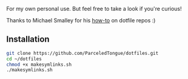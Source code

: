 For my own personal use. But feel free to take a look if you're curious!

Thanks to Michael Smalley for his [how-to][1] on dotfile repos :)

Installation
------------

``` bash
git clone https://github.com/ParceledTongue/dotfiles.git
cd ~/dotfiles
chmod +x makesymlinks.sh
./makesymlinks.sh
```

[1]: http://blog.smalleycreative.com/tutorials/using-git-and-github-to-manage-your-dotfiles/ 

